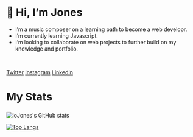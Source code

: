 # 👋 Hi, I’m Jones 


- I’m a music composer on a learning path to become a web developr.
- I’m currently learning Javascript.
- I’m looking to collaborate on web projects to further build on my knowledge and portfolio.

</br>

[Twitter](https://twitter.com/grayxjones)
[Instagram](https://instagram.com/grayxjones)
[LinkedIn](https://linkedin.com/in/grayxjones)



# My Stats

###

![ioJones's GitHub stats](https://github-readme-stats.vercel.app/api?username=iojones&show_icons=true&theme=transparent)

[![Top Langs](https://github-readme-stats.vercel.app/api/top-langs/?username=iojones&layout=compact&theme=transparent)](https://github.com/iojones/github-readme-stats)













<!---
ioJones/ioJones is a ✨ special ✨ repository because its `README.md` (this file) appears on your GitHub profile.
You can click the Preview link to take a look at your changes.
--->
